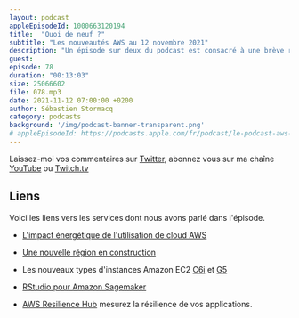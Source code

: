 ```yaml
---
layout: podcast
appleEpisodeId: 1000663120194
title:  "Quoi de neuf ?"
subtitle: "Les nouveautés AWS au 12 novembre 2021"
description: "Un épisode sur deux du podcast est consacré à une brève revue des principales nouveautés AWS.  Cette semaine, nous parlons écologie et impact énergétique du cloud, nous évoquons une nouvelle région en devenir au Canada, deux nouveaux types d'instances EC2, de RSTudio qui arrive sur Sagemaker et d'un nouveau service pour évaluer la résilience de vos applications."
guest:
episode: 78
duration: "00:13:03"
size: 25066602 
file: 078.mp3
date: 2021-11-12 07:00:00 +0200  
author: Sébastien Stormacq
category: podcasts
background: '/img/podcast-banner-transparent.png'
# appleEpisodeId: https://podcasts.apple.com/fr/podcast/le-podcast-aws-en-français/id1452118442
---
```


Laissez-moi vos commentaires sur [Twitter](https://twitter.com/sebsto), abonnez vous sur ma chaîne [YouTube](https://www.youtube.com/sebsto) ou [Twitch.tv](https://www.twitch.tv/sebAWS)

## Liens

Voici les liens vers les services dont nous avons parlé dans l'épisode.

- [L'impact énergétique de l'utilisation de cloud AWS](https://blog.aboutamazon.co.uk/sustainability/eu-businesses-that-move-to-aws-cloud-can-improve-energy-efficiency-and-reduce-carbon-emissions)

- [Une nouvelle région en construction](https://aws.amazon.com/blogs/aws/in-the-works-aws-canada-west-calgary-region/)

- Les nouveaux types d'instances Amazon EC2 [C6i](https://aws.amazon.com/blogs/aws/new-amazon-ec2-c6i-instances-powered-by-the-latest-generation-intel-xeon-scalable-processors/) et [G5](https://aws.amazon.com/blogs/aws/new-ec2-instances-g5-with-nvidia-a10g-tensor-core-gpus/)

- [RStudio pour Amazon Sagemaker](https://aws.amazon.com/blogs/aws/announcing-fully-managed-rstudio-on-amazon-sagemaker-for-data-scientists/)

- [AWS Resilience Hub](https://aws.amazon.com/blogs/aws/monitor-and-improve-your-application-resiliency-with-resilience-hub/) mesurez la résilience de vos applications.